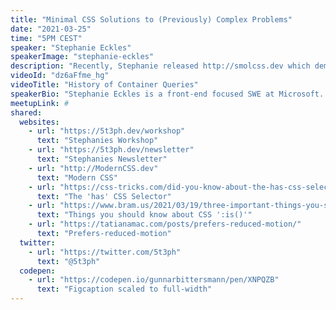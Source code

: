 ```yaml
---
title: "Minimal CSS Solutions to (Previously) Complex Problems"
date: "2021-03-25"
time: "5PM CEST"
speaker: "Stephanie Eckles"
speakerImage: "stephanie-eckles"
description: "Recently, Stephanie released http://smolcss.dev which demos minimal modern CSS snippets for use in layouts and components. The 'smol' theme is reflected in the length of summaries and lines of code. But, there's a lot going on that enables that minimalism! Let's deep dive into some of the examples (and more!) to learn about some modern CSS properties you may have missed or aren't using to their full extent. Stephanie will expand upon decision points in selecting these properties to help you use them in your solutions, including anticipating and addressing accessibility concerns."
videoId: "dz6aFfme_hg"
videoTitle: "History of Container Queries"
speakerBio: "Stephanie Eckles is a front-end focused SWE at Microsoft. She's also the author of http://ModernCSS.dev which provides modern solutions to old CSS problems as in-depth tutorials, and is the creator of http://StyleStage.dev, and author of http://SmolCSS.dev and http://11ty.Rocks. Steph has over 13 years of webdev experience that she enjoys sharing as an author, egghead instructor, and conference speaker. Her most recent working experience has largely involved leading and co-creating enterprise design systems. She's an advocate for accessibility, scalable CSS, and the Jamstack (especially Eleventy). Offline, she's mom to two girls and a cowboy corgi, and enjoys baking."
meetupLink: #
shared:
  websites:
    - url: "https://5t3ph.dev/workshop"
      text: "Stephanies Workshop"
    - url: "https://5t3ph.dev/newsletter"
      text: "Stephanies Newsletter"
    - url: "http://ModernCSS.dev"
      text: "Modern CSS"
    - url: "https://css-tricks.com/did-you-know-about-the-has-css-selector/"
      text: "The 'has' CSS Selector"
    - url: "https://www.bram.us/2021/03/19/three-important-things-you-should-know-about-css-is/"
      text: "Things you should know about CSS ':is()'"
    - url: "https://tatianamac.com/posts/prefers-reduced-motion/"
      text: "Prefers-reduced-motion"
  twitter:
    - url: "https://twitter.com/5t3ph"
      text: "@5t3ph"
  codepen:
    - url: "https://codepen.io/gunnarbittersmann/pen/XNPQZB"
      text: "Figcaption scaled to full-width"
---
```

